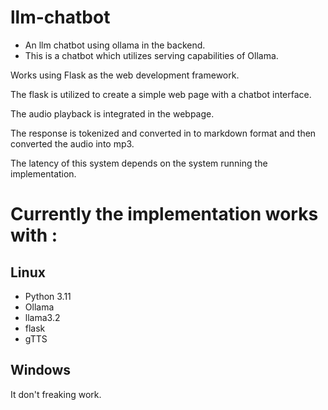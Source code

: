 # llm-chatbot
* An llm chatbot using ollama in the backend.
* This is a chatbot which utilizes serving capabilities of Ollama.

Works using Flask as the web development framework.

The flask is utilized to create a simple web page with a chatbot interface.

The audio playback is integrated in the webpage.

The response is tokenized and converted in to markdown format and
then converted the audio into mp3.

The latency of this system depends on the system running the implementation.


# Currently the implementation works with :

## Linux

* Python 3.11
* Ollama
* llama3.2
* flask
* gTTS

## Windows
It don't freaking work.
